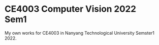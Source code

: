 # CE4003 Computer Vision 2022 Sem1

My own works for CE4003 in Nanyang Technological University Semster1 2022.
